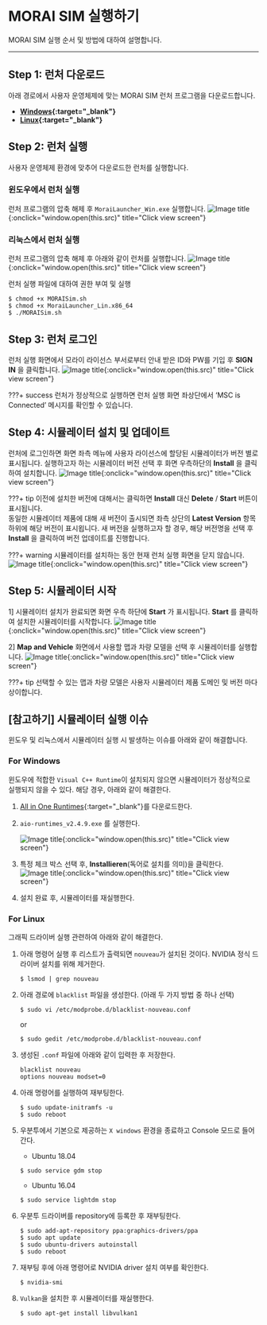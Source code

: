 # MORAI SIM 실행하기
MORAI SIM 실행 순서 및 방법에 대하여 설명합니다.

---

## Step 1: 런처 다운로드
아래 경로에서 사용자 운영체제에 맞는 MORAI SIM 런처 프로그램을 다운로드합니다.

 - **[Windows](https://develop-morai-s3-bucket.s3.ap-northeast-2.amazonaws.com/Asset/Launcher/Stage/MoraiLauncher_Win.zip){:target="_blank"}**
 - **[Linux](https://develop-morai-s3-bucket.s3.ap-northeast-2.amazonaws.com/Asset/Launcher/Release/MoraiLauncher_Lin.zip){:target="_blank"}**

## Step 2: 런처 실행
사용자 운영체제 환경에 맞추어 다운로드한 런처를 실행합니다.
    
### 윈도우에서 런처 실행
런처 프로그램의 압축 해제 후 `MoraiLauncher_Win.exe` 실행합니다.
![Image title](../img/getting-launcher.png){:onclick="window.open(this.src)" title="Click view screen"}

### 리눅스에서 런처 실행
런처 프로그램의 압축 해제 후 아래와 같이 런처를 실행합니다.
![Image title](../img/getting-launcherlinux.png){:onclick="window.open(this.src)" title="Click view screen"}

런처 실행 파일에 대하여 권한 부여 및 실행
``` shell
$ chmod +x MORAISim.sh
$ chmod +x MoraiLauncher_Lin.x86_64
$ ./MORAISim.sh
```

## Step 3: 런처 로그인 
런처 실행 화면에서 모라이 라이선스 부서로부터 안내 받은 ID와 PW를 기입 후 **SIGN IN** 을 클릭합니다.
![Image title](../img/getting-launcherlogin.png){:onclick="window.open(this.src)" title="Click view screen"} 

???+ success
     런처가 정상적으로 실행하면 런처 실행 화면 좌상단에서 ‘MSC is Connected’ 메시지를 확인할 수 있습니다.

## Step 4: 시뮬레이터 설치 및 업데이트
런처에 로그인하면 화면 좌측 메뉴에 사용자 라이선스에 할당된 시뮬레이터가 버전 별로 표시됩니다. 
실행하고자 하는 시뮬레이터 버전 선택 후 화면 우측하단의 **Install** 을 클릭하여 설치합니다.
![Image title](../img/getting-launcherinstall.png){:onclick="window.open(this.src)" title="Click view screen"}

???+ tip
    이전에 설치한 버전에 대해서는 클릭하면 **Install** 대신  **Delete** / **Start** 버튼이 표시됩니다. <br>동일한 시뮬레이터 제품에 대해 새 버전이 출시되면 좌측 상단의 **Latest Version** 항목 하위에 해당 버전이 표시욉니다. 새 버전을 실행하고자 할 경우, 해당 버전명을 선택 후 **Install** 을 클릭하여 버전 업데이트를 진행합니다.

???+ warning
    시뮬레이터를 설치하는 동안 현재 런처 실행 화면을 닫지 않습니다.
![Image title](../img/getting-launcherclose.png){:onclick="window.open(this.src)" title="Click view screen"}

## Step 5: 시뮬레이터 시작
1] 시뮬레이터 설치가 완료되면 화면 우측 하단에 **Start** 가 표시됩니다.  **Start** 를 클릭하여 설치한 시뮬레이터를 시작합니다.
![Image title](../img/getting-launcherstart.png){:onclick="window.open(this.src)" title="Click view screen"}
<br>

2] **Map and Vehicle** 화면에서 사용할 맵과 차량 모델을 선택 후 시뮬레이터를 실행합니다.
![Image title](../img/getting-mapvehicle.png){:onclick="window.open(this.src)" title="Click view screen"}

???+ tip
    선택할 수 있는 맵과 차량 모델은 사용자 시뮬레이터 제품 도메인 및 버전 마다 상이합니다.

## [참고하기] 시뮬레이터 실행 이슈
윈도우 및 리눅스에서 시뮬레이터 실행 시 발생하는 이슈를 아래와 같이 해결합니다.

### For Windows
윈도우에 적합한 `Visual C++ Runtime`이 설치되지 않으면 시뮬레이터가 정상적으로 실행되지 않을 수 있다.
해당 경우, 아래와 같이 해결한다.

1. [All in One Runtimes](https://www.computerbase.de/downloads/systemtools/all-in-one-runtimes/){:target="_blank"}를 다운로드한다.

2. `aio-runtimes_v2.4.9.exe` 를 실행한다.
   
    ![Image title](../img/getting-issue1.png){:onclick="window.open(this.src)" title="Click view screen"}

3. 특정 체크 박스 선택 후, **Installieren**(독어로 설치를 의미)을 클릭한다.
    ![Image title](../img/getting-issue2.png){:onclick="window.open(this.src)" title="Click view screen"}

4. 설치 완료 후, 시뮬레이터를 재실행한다.

### For Linux
그래픽 드라이버 실행 관련하여 아래와 같이 해결한다.

1. 아래 명령어 실행 후 리스트가 출력되면 `nouveau`가 설치된 것이다. NVIDIA 정식 드라이버 설치를 위해 제거한다.

    ```
    $ lsmod | grep nouveau
    ```

2. 아래 경로에 `blacklist` 파일을 생성한다. (아래 두 가지 방법 중 하나 선택)
    ```
    $ sudo vi /etc/modprobe.d/blacklist-nouveau.conf
    ```
    or
    ```
    $ sudo gedit /etc/modprobe.d/blacklist-nouveau.conf
    ```

3. 생성된 `.conf` 파일에 아래와 같이 입력한 후 저장한다.
    ```
    blacklist nouveau
    options nouveau modset=0
    ```
4. 아래 명령어를 실행하여 재부팅한다.
    ```
    $ sudo update-initramfs -u
    $ sudo reboot
    ```

5. 우분투에서 기본으로 제공하는 `X windows` 환경을 종료하고 Console 모드로 들어간다.
    - Ubuntu 18.04
    ```
    $ sudo service gdm stop
    ```

    - Ubuntu 16.04
    ```
    $ sudo service lightdm stop
    ```

6. 우분투 드라이버를 repository에 등록한 후 재부팅한다.
    ```
    $ sudo add-apt-repository ppa:graphics-drivers/ppa
    $ sudo apt update
    $ sudo ubuntu-drivers autoinstall
    $ sudo reboot
    ```

7. 재부팅 후에 아래 명령어로 NVIDIA driver 설치 여부를 확인한다.
    ```
    $ nvidia-smi
    ```

8. `Vulkan`을 설치한 후 시뮬레이터를 재실행한다.
    ```
    $ sudo apt-get install libvulkan1
    ```
